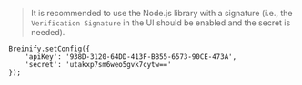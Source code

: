 <blockquote class="lang-specific javascript--node">
<p>It is recommended to use the Node.js library with a signature (i.e., 
the <code class="prettyprint">Verification Signature</code> in the UI should be enabled and the secret is needed).
</blockquote>

>
```javascript--browser
Breinify.setConfig({ 
    'apiKey': '938D-3120-64DD-413F-BB55-6573-90CE-473A',
    'secret': 'utakxp7sm6weo5gvk7cytw==' 
});
```